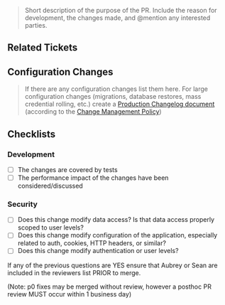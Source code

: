 > Short description of the purpose of the PR. Include the reason for development, the changes made, and @mention any interested parties.

## Related Tickets

## Configuration Changes

> If there are any configuration changes list them here. For large configuration changes (migrations, database restores, mass credential rolling, etc.) create a [Production Changelog document](https://docs.google.com/document/d/1N6c1OFlUXqUdnPc22-k9Etr3R84Ph7CD3IXYHVRt-r8/edit?usp=sharing) (according to the [Change Management Policy](https://docs.google.com/document/d/1bGUJixiwmZLZ0v09Qdz0sMawevMw0T-eR2-mYu7dEHw/edit#heading=h.gjdgxs))

## Checklists

### Development

- [ ] The changes are covered by tests
- [ ] The performance impact of the changes have been considered/discussed

### Security

- [ ] Does this change modify data access? Is that data access properly scoped to user levels?
- [ ] Does this change modify configuration of the application, especially related to auth, cookies, HTTP headers, or similar?
- [ ] Does this change modify authentication or user levels?

If any of the previous questions are YES ensure that Aubrey or Sean are included in the reviewers list PRIOR to merge.

(Note: p0 fixes may be merged without review, however a posthoc PR review MUST occur within 1 business day)
